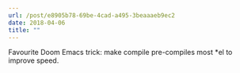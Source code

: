 ```yaml
---
url: /post/e8905b78-69be-4cad-a495-3beaaaeb9ec2
date: 2018-04-06
title: ""
---
```


Favourite Doom Emacs trick: make compile pre-compiles most *el to improve speed. 
